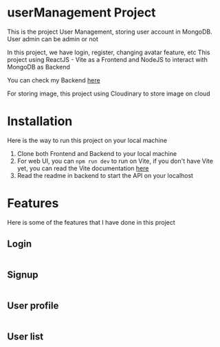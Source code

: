 # userManagement Project
This is the project User Management, storing user account in MongoDB.
User admin can be admin or not

In this project, we have login, register, changing avatar feature, etc
This project using ReactJS - Vite as a Frontend and NodeJS to interact with MongoDB as Backend

You can check my Backend <a href="https://github.com/NapXDD/backend_userManagement">here</a>

For storing image, this project using Cloudinary to store image on cloud

# Installation
Here is the way to run this project on your local machine
1. Clone both Frontend and Backend to your local machine
2. For web UI, you can `npm run dev` to run on Vite, if you don't have Vite yet, you can read the Vite documentation <a href="https://vitejs.dev">here</a>
3. Read the readme in backend to start the API on your localhost

# Features
Here is some of the features that I have done in this project

## Login
<img href=".\public\assets\readme\Login.jpg" />

## Signup
<img href=".\public\assets\readme\Signup.jpg" />

## User profile
<img href=".\public\assets\readme\profile.jpg" />

## User list 
<img href=".\public\assets\readme\userlist.jpg" />